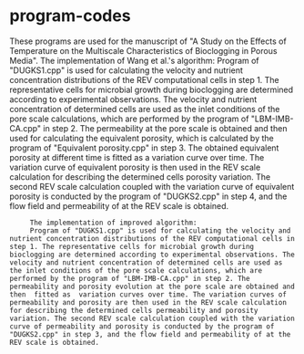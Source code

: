 # program-codes
These programs are used for the manuscript of "A Study on the Effects of Temperature on the Multiscale Characteristics of Bioclogging in Porous Media".
        The implementation of Wang et al.'s algorithm:
        Program of "DUGKS1.cpp" is used for calculating the velocity and nutrient concentration distributions of the REV computational cells in step 1. The representative cells for microbial growth during bioclogging are determined according to experimental observations. The velocity and nutrient concentration of determined cells are used as the inlet conditions of the pore scale calculations, which are performed by the program of "LBM-IMB-CA.cpp" in step 2. The permeability at the pore scale is obtained and then used for calculating the equivalent porosity, which is calculated by the program of "Equivalent porosity.cpp" in step 3. The obtained equivalent porosity at different time is fitted as a variation curve over time. The variation curve of equivalent porosity is then used in the REV scale calculation for describing the determined cells porosity variation. The second REV scale calculation coupled with the variation curve of equivalent porosity is conducted by the program of "DUGKS2.cpp" in step 4, and the flow field and permeability of at the REV scale is obtained.

         The implementation of improved algorithm:
         Program of "DUGKS1.cpp" is used for calculating the velocity and nutrient concentration distributions of the REV computational cells in step 1. The representative cells for microbial growth during bioclogging are determined according to experimental observations. The velocity and nutrient concentration of determined cells are used as the inlet conditions of the pore scale calculations, which are performed by the program of "LBM-IMB-CA.cpp" in step 2. The permeability and porosity evolution at the pore scale are obtained and then  fitted as  variation curves over time. The variation curves of permeability and porosity are then used in the REV scale calculation for describing the determined cells permeability and porosity variation. The second REV scale calculation coupled with the variation curve of permeability and porosity is conducted by the program of "DUGKS2.cpp" in step 3, and the flow field and permeability of at the REV scale is obtained.
